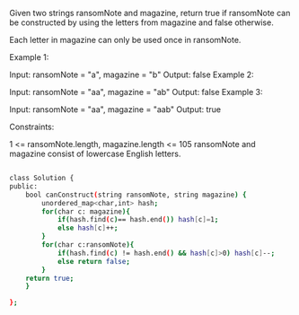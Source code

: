Given two strings ransomNote and magazine, return true if ransomNote can be constructed by using the letters from magazine and false otherwise.

Each letter in magazine can only be used once in ransomNote.

 

Example 1:

Input: ransomNote = "a", magazine = "b"
Output: false
Example 2:

Input: ransomNote = "aa", magazine = "ab"
Output: false
Example 3:

Input: ransomNote = "aa", magazine = "aab"
Output: true
 

Constraints:

1 <= ransomNote.length, magazine.length <= 105
ransomNote and magazine consist of lowercase English letters.




```bash

class Solution {
public:
    bool canConstruct(string ransomNote, string magazine) {
        unordered_map<char,int> hash;
        for(char c: magazine){
            if(hash.find(c)== hash.end()) hash[c]=1;
            else hash[c]++;
        }
        for(char c:ransomNote){
            if(hash.find(c) != hash.end() && hash[c]>0) hash[c]--;
            else return false;
        }
    return true;
    }

};

